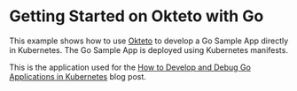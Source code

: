 # Getting Started on Okteto with Go

This example shows how to use [Okteto](https://github.com/okteto/okteto) to develop a Go Sample App directly in Kubernetes. The Go Sample App is deployed using Kubernetes manifests.

This is the application used for the [How to Develop and Debug Go Applications in Kubernetes](https://okteto.com/blog/how-to-develop-go-apps-in-kubernetes/) blog post.